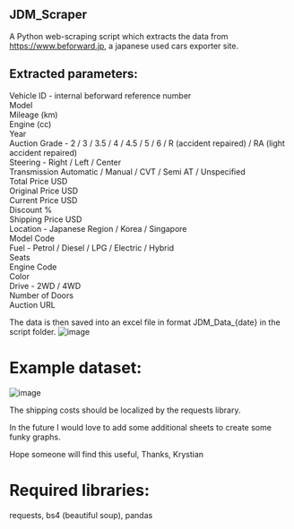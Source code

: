 ﻿## JDM_Scraper

A Python web-scraping script which extracts the data from https://www.beforward.jp, a japanese used cars exporter site.

## Extracted parameters:
Vehicle ID - internal beforward reference number <br />
Model <br />
Mileage (km) <br />
Engine (cc) <br />
Year <br />
Auction Grade - 2 / 3 / 3.5 / 4 / 4.5 / 5 / 6 / R (accident repaired) / RA (light accident repaired) <br />
Steering - Right / Left / Center <br />
Transmission Automatic / Manual / CVT / Semi AT / Unspecified <br />
Total Price USD <br />
Original Price USD <br />
Current Price USD <br />
Discount % <br />
Shipping Price USD <br />
Location - Japanese Region / Korea / Singapore <br />
Model Code <br />
Fuel - Petrol / Diesel / LPG / Electric / Hybrid <br />
Seats <br />
Engine Code <br />
Color <br />
Drive - 2WD / 4WD <br />
Number of Doors <br />
Auction URL <br />

The data is then saved into an excel file in format JDM_Data_{date} in the script folder.
![image](https://user-images.githubusercontent.com/96234810/234986258-97b7fea3-4976-4d16-82fd-a7d84d16663d.png)

# Example dataset:
![image](https://user-images.githubusercontent.com/96234810/234986347-eaa25df8-0a6e-49d9-9fe4-df42d6633a1a.png)

The shipping costs should be localized by the requests library.

In the future I would love to add some additional sheets to create some funky graphs.

Hope someone will find this useful,
Thanks,
Krystian 

# Required libraries:
requests, bs4 (beautiful soup), pandas

